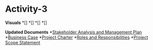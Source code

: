 # Activity-3

**Visuals**
*[]
*[]
*[]
*[]

**Updated Documents**
*[Stakeholder Analysis and Management Plan](https://github.com/The-Post-its/Activity-3/blob/bd2cfb3041b801b5b11cec992716ef533a06528b/Updated%20Docs/Stakeholder%20Analysis%20and%20Management%20Plan%20FINAL.pdf)
*[Business Case](https://github.com/The-Post-its/Activity-3/blob/bd2cfb3041b801b5b11cec992716ef533a06528b/Updated%20Docs/Business%20Case%20FINALv2.pdf)
*[Project Charter](https://github.com/The-Post-its/Activity-3/blob/bd2cfb3041b801b5b11cec992716ef533a06528b/Updated%20Docs/Project%20Charter%20FINAL.pdf)
*[Roles and Responsibilities](https://github.com/The-Post-its/Activity-3/blob/bd2cfb3041b801b5b11cec992716ef533a06528b/Updated%20Docs/Project%20Roles%20and%20Responsibilities%20FINAL.pdf)
*[Project Scope Statement](https://github.com/The-Post-its/Activity-3/blob/bd2cfb3041b801b5b11cec992716ef533a06528b/Updated%20Docs/Project%20Scope%20Statement%20FINALv2.pdf)
